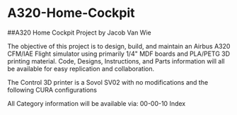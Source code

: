 # A320-Home-Cockpit

##A320 Home Cockpit Project by Jacob Van Wie

The objective of this project is to design, build, and maintain an Airbus A320 CFM/IAE Flight simulator using primarily 1/4" MDF boards and PLA/PETG 3D printing material. Code, Designs, Instructions, and Parts information will all be available for easy replication and collaboration.

The Control 3D printer is a Sovol SV02 with no modifications and the following CURA configurations

	
All Category information will be available via:
00-00-10 Index
